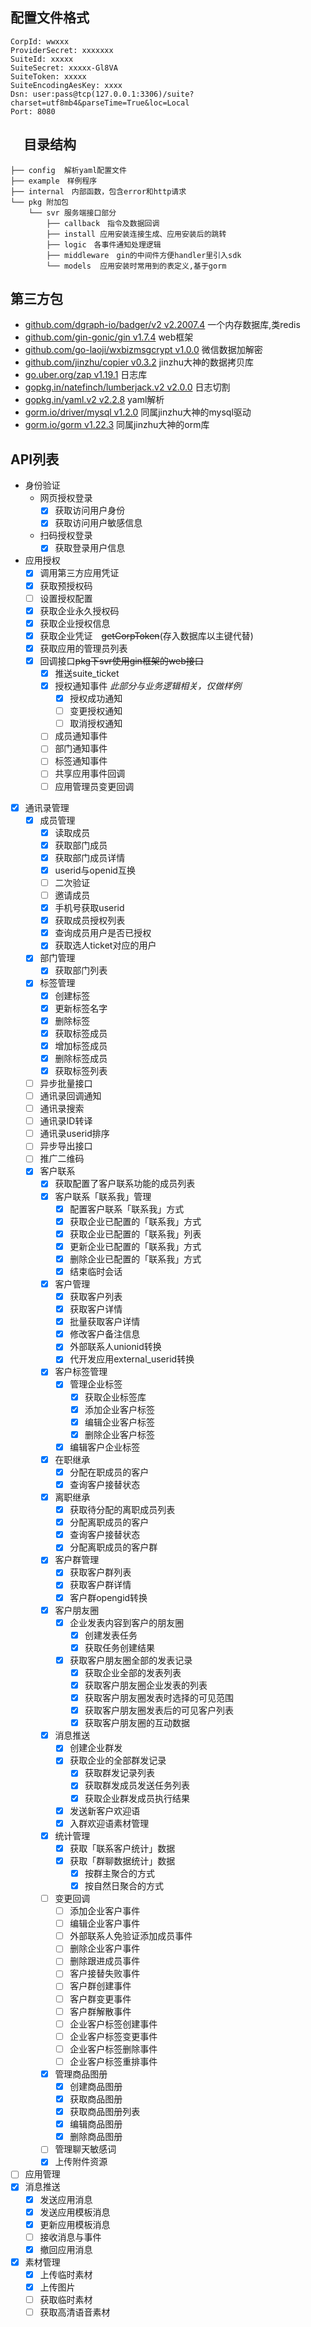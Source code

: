 ## 配置文件格式

    CorpId: wwxxx
    ProviderSecret: xxxxxxx
    SuiteId: xxxxx
    SuiteSecret: xxxxx-Gl8VA
    SuiteToken: xxxxx
    SuiteEncodingAesKey: xxxx
    Dsn: user:pass@tcp(127.0.0.1:3306)/suite?charset=utf8mb4&parseTime=True&loc=Local
    Port: 8080

## 　目录结构
    
    ├── config  解析yaml配置文件
    ├── example　样例程序
    ├── internal　内部函数，包含error和http请求
    └── pkg 附加包
        └── svr 服务端接口部分
            ├── callback　指令及数据回调
            ├── install 应用安装连接生成、应用安装后的跳转
            ├── logic　各事件通知处理逻辑
            ├── middleware　gin的中间件方便handler里引入sdk
            └── models  应用安装时常用到的表定义,基于gorm

## 第三方包

- [github.com/dgraph-io/badger/v2 v2.2007.4](https://github.com/dgraph-io/badger) 一个内存数据库,类redis
- [github.com/gin-gonic/gin  v1.7.4](https://github.com/gin-gonic/gin) web框架
- [github.com/go-laoji/wxbizmsgcrypt v1.0.0](https://github.com/go-laoji/wxbizmsgcrypt) 微信数据加解密
- [github.com/jinzhu/copier v0.3.2](https://github.com/jinzhu/copier) jinzhu大神的数据拷贝库
- [go.uber.org/zap v1.19.1](https://go.uber.org/zap) 日志库
- [gopkg.in/natefinch/lumberjack.v2 v2.0.0](https://gopkg.in/natefinch/lumberjack.v2) 日志切割
- [gopkg.in/yaml.v2 v2.2.8](https://gopkg.in/yaml.v2) yaml解析
- [gorm.io/driver/mysql v1.2.0](https://gorm.io/driver/mysql) 同属jinzhu大神的mysql驱动
- [gorm.io/gorm v1.22.3](https://gorm.io/gorm) 同属jinzhu大神的orm库

## API列表

- 身份验证
  - 网页授权登录
    - [x] 获取访问用户身份
    - [x] 获取访问用户敏感信息
  - 扫码授权登录
    - [x] 获取登录用户信息
- 应用授权
  - [x] 调用第三方应用凭证
  - [x] 获取预授权码
  - [ ] 设置授权配置
  - [x] 获取企业永久授权码
  - [x] 获取企业授权信息
  - [x] 获取企业凭证　~~getCorpToken~~(存入数据库以主键代替)
  - [x] 获取应用的管理员列表
  - [x] 回调接口~~pkg下svr使用gin框架的web接口~~
    - [x] 推送suite_ticket
    - [x] 授权通知事件 *此部分与业务逻辑相关，仅做样例*
      - [x] 授权成功通知
      - [ ] 变更授权通知
      - [ ] 取消授权通知
    - [ ] 成员通知事件
    - [ ] 部门通知事件
    - [ ] 标签通知事件
    - [ ] 共享应用事件回调
    - [ ] 应用管理员变更回调
- [x] 通讯录管理
  - [x] 成员管理
    - [x] 读取成员
    - [x] 获取部门成员
    - [x] 获取部门成员详情
    - [x] userid与openid互换
    - [ ] 二次验证
    - [ ] 邀请成员
    - [x] 手机号获取userid
    - [x] 获取成员授权列表
    - [x] 查询成员用户是否已授权
    - [x] 获取选人ticket对应的用户
  - [x] 部门管理
    - [x] 获取部门列表
  - [x] 标签管理
    - [x] 创建标签
    - [x] 更新标签名字
    - [x] 删除标签
    - [x] 获取标签成员
    - [x] 增加标签成员
    - [x] 删除标签成员
    - [x] 获取标签列表
  - [ ] 异步批量接口
  - [ ] 通讯录回调通知
  - [ ] 通讯录搜索
  - [ ] 通讯录ID转译
  - [ ] 通讯录userid排序
  - [ ] 异步导出接口
  - [ ] 推广二维码
  - [x] 客户联系
    - [x] 获取配置了客户联系功能的成员列表
    - [x] 客户联系「联系我」管理
      - [x] 配置客户联系「联系我」方式
      - [x] 获取企业已配置的「联系我」方式
      - [x] 获取企业已配置的「联系我」列表
      - [x] 更新企业已配置的「联系我」方式
      - [x] 删除企业已配置的「联系我」方式
      - [x] 结束临时会话
    - [x] 客户管理
      - [x] 获取客户列表
      - [x] 获取客户详情
      - [x] 批量获取客户详情
      - [x] 修改客户备注信息
      - [x] 外部联系人unionid转换
      - [x] 代开发应用external_userid转换
    - [x] 客户标签管理
      - [x] 管理企业标签
        - [x] 获取企业标签库
        - [x] 添加企业客户标签
        - [x] 编辑企业客户标签
        - [x] 删除企业客户标签
      - [x] 编辑客户企业标签
    - [x] 在职继承
      - [x] 分配在职成员的客户
      - [x] 查询客户接替状态
    - [x] 离职继承
      - [x] 获取待分配的离职成员列表
      - [x] 分配离职成员的客户
      - [x] 查询客户接替状态
      - [x] 分配离职成员的客户群
    - [x] 客户群管理
      - [x] 获取客户群列表
      - [x] 获取客户群详情
      - [x] 客户群opengid转换
    - [x] 客户朋友圈
      - [x] 企业发表内容到客户的朋友圈
        - [x] 创建发表任务
        - [x] 获取任务创建结果
      - [x] 获取客户朋友圈全部的发表记录
        - [x] 获取企业全部的发表列表
        - [x] 获取客户朋友圈企业发表的列表
        - [x] 获取客户朋友圈发表时选择的可见范围
        - [x] 获取客户朋友圈发表后的可见客户列表
        - [x] 获取客户朋友圈的互动数据
    - [x] 消息推送
      - [x] 创建企业群发
      - [x] 获取企业的全部群发记录
        - [x] 获取群发记录列表
        - [x] 获取群发成员发送任务列表
        - [x] 获取企业群发成员执行结果
      - [x] 发送新客户欢迎语
      - [x] 入群欢迎语素材管理
    - [x] 统计管理
      - [x] 获取「联系客户统计」数据
      - [x] 获取「群聊数据统计」数据
        - [x] 按群主聚合的方式
        - [x] 按自然日聚合的方式
    - [ ] 变更回调
      - [ ] 添加企业客户事件
      - [ ] 编辑企业客户事件
      - [ ] 外部联系人免验证添加成员事件
      - [ ] 删除企业客户事件
      - [ ] 删除跟进成员事件
      - [ ] 客户接替失败事件
      - [ ] 客户群创建事件
      - [ ] 客户群变更事件
      - [ ] 客户群解散事件
      - [ ] 企业客户标签创建事件
      - [ ] 企业客户标签变更事件
      - [ ] 企业客户标签删除事件
      - [ ] 企业客户标签重排事件
    - [x] 管理商品图册
      - [x] 创建商品图册
      - [x] 获取商品图册
      - [x] 获取商品图册列表
      - [x] 编辑商品图册
      - [x] 删除商品图册
    - [ ] 管理聊天敏感词 
    - [x] 上传附件资源 
- [ ] 应用管理
- [x] 消息推送
  - [x] 发送应用消息
  - [x] 发送应用模板消息
  - [x] 更新应用模板消息
  - [ ] 接收消息与事件
  - [x] 撤回应用消息
- [x] 素材管理
  - [x] 上传临时素材
  - [x] 上传图片
  - [ ] 获取临时素材
  - [ ] 获取高清语音素材
